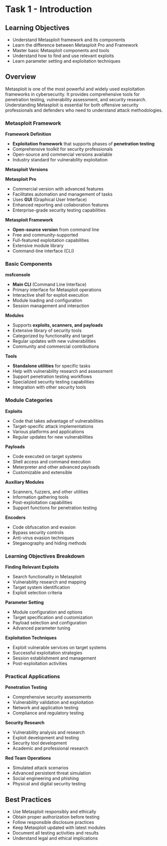 # Task 1 - Introduction

## Learning Objectives
- Understand Metasploit framework and its components
- Learn the difference between Metasploit Pro and Framework
- Master basic Metasploit components and tools
- Understand how to find and use relevant exploits
- Learn parameter setting and exploitation techniques

## Overview
Metasploit is one of the most powerful and widely used exploitation frameworks in cybersecurity. It provides comprehensive tools for penetration testing, vulnerability assessment, and security research. Understanding Metasploit is essential for both offensive security professionals and defenders who need to understand attack methodologies.

### Metasploit Framework

**Framework Definition**
- **Exploitation framework** that supports phases of **penetration testing**
- Comprehensive toolkit for security professionals
- Open-source and commercial versions available
- Industry standard for vulnerability exploitation

**Metasploit Versions**

**Metasploit Pro**
- Commercial version with advanced features
- Facilitates automation and management of tasks
- Uses **GUI** (Graphical User Interface)
- Enhanced reporting and collaboration features
- Enterprise-grade security testing capabilities

**Metasploit Framework**
- **Open-source version** from command line
- Free and community-supported
- Full-featured exploitation capabilities
- Extensive module library
- Command-line interface (CLI)

### Basic Components

**msfconsole**
- **Main CLI** (Command Line Interface)
- Primary interface for Metasploit operations
- Interactive shell for exploit execution
- Module loading and configuration
- Session management and interaction

**Modules**
- Supports **exploits, scanners, and payloads**
- Extensive library of security tools
- Categorized by functionality and target
- Regular updates with new vulnerabilities
- Community and commercial contributions

**Tools**
- **Standalone utilities** for specific tasks
- Help with vulnerability research and assessment
- Support penetration testing workflows
- Specialized security testing capabilities
- Integration with other security tools

### Module Categories

**Exploits**
- Code that takes advantage of vulnerabilities
- Target-specific attack implementations
- Various platforms and applications
- Regular updates for new vulnerabilities

**Payloads**
- Code executed on target systems
- Shell access and command execution
- Meterpreter and other advanced payloads
- Customizable and extensible

**Auxiliary Modules**
- Scanners, fuzzers, and other utilities
- Information gathering tools
- Post-exploitation capabilities
- Support functions for penetration testing

**Encoders**
- Code obfuscation and evasion
- Bypass security controls
- Anti-virus evasion techniques
- Steganography and hiding methods

### Learning Objectives Breakdown

**Finding Relevant Exploits**
- Search functionality in Metasploit
- Vulnerability research and mapping
- Target system identification
- Exploit selection criteria

**Parameter Setting**
- Module configuration and options
- Target specification and customization
- Payload selection and configuration
- Advanced parameter tuning

**Exploitation Techniques**
- Exploit vulnerable services on target systems
- Successful exploitation strategies
- Session establishment and management
- Post-exploitation activities

### Practical Applications

**Penetration Testing**
- Comprehensive security assessments
- Vulnerability validation and exploitation
- Network and application testing
- Compliance and regulatory testing

**Security Research**
- Vulnerability analysis and research
- Exploit development and testing
- Security tool development
- Academic and professional research

**Red Team Operations**
- Simulated attack scenarios
- Advanced persistent threat simulation
- Social engineering and phishing
- Physical and digital security testing

## Best Practices
- Use Metasploit responsibly and ethically
- Obtain proper authorization before testing
- Follow responsible disclosure practices
- Keep Metasploit updated with latest modules
- Document all testing activities and results
- Understand legal and ethical implications